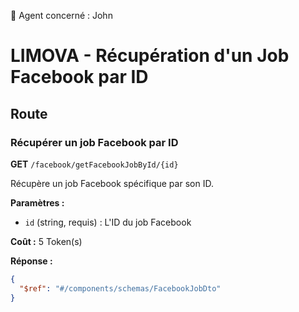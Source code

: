 🧠 Agent concerné : John
# LIMOVA - Récupération d'un Job Facebook par ID

## Route

### Récupérer un job Facebook par ID
**GET** `/facebook/getFacebookJobById/{id}`

Récupère un job Facebook spécifique par son ID.

**Paramètres :**
- `id` (string, requis) : L'ID du job Facebook

**Coût :** 5 Token(s)

**Réponse :**
```json
{
  "$ref": "#/components/schemas/FacebookJobDto"
}
``` 